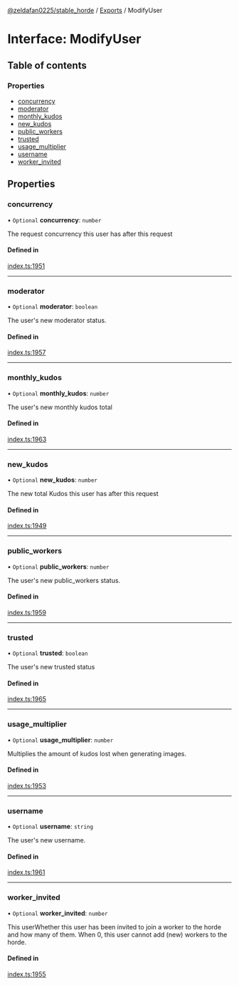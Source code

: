 [@zeldafan0225/stable_horde](../README.md) / [Exports](../modules.md) / ModifyUser

# Interface: ModifyUser

## Table of contents

### Properties

- [concurrency](ModifyUser.md#concurrency)
- [moderator](ModifyUser.md#moderator)
- [monthly\_kudos](ModifyUser.md#monthly_kudos)
- [new\_kudos](ModifyUser.md#new_kudos)
- [public\_workers](ModifyUser.md#public_workers)
- [trusted](ModifyUser.md#trusted)
- [usage\_multiplier](ModifyUser.md#usage_multiplier)
- [username](ModifyUser.md#username)
- [worker\_invited](ModifyUser.md#worker_invited)

## Properties

### concurrency

• `Optional` **concurrency**: `number`

The request concurrency this user has after this request

#### Defined in

[index.ts:1951](https://github.com/MrlolDev/stable_horde/blob/07c9e41/index.ts#L1951)

___

### moderator

• `Optional` **moderator**: `boolean`

The user's new moderator status.

#### Defined in

[index.ts:1957](https://github.com/MrlolDev/stable_horde/blob/07c9e41/index.ts#L1957)

___

### monthly\_kudos

• `Optional` **monthly\_kudos**: `number`

The user's new monthly kudos total

#### Defined in

[index.ts:1963](https://github.com/MrlolDev/stable_horde/blob/07c9e41/index.ts#L1963)

___

### new\_kudos

• `Optional` **new\_kudos**: `number`

The new total Kudos this user has after this request

#### Defined in

[index.ts:1949](https://github.com/MrlolDev/stable_horde/blob/07c9e41/index.ts#L1949)

___

### public\_workers

• `Optional` **public\_workers**: `number`

The user's new public_workers status.

#### Defined in

[index.ts:1959](https://github.com/MrlolDev/stable_horde/blob/07c9e41/index.ts#L1959)

___

### trusted

• `Optional` **trusted**: `boolean`

The user's new trusted status

#### Defined in

[index.ts:1965](https://github.com/MrlolDev/stable_horde/blob/07c9e41/index.ts#L1965)

___

### usage\_multiplier

• `Optional` **usage\_multiplier**: `number`

Multiplies the amount of kudos lost when generating images.

#### Defined in

[index.ts:1953](https://github.com/MrlolDev/stable_horde/blob/07c9e41/index.ts#L1953)

___

### username

• `Optional` **username**: `string`

The user's new username.

#### Defined in

[index.ts:1961](https://github.com/MrlolDev/stable_horde/blob/07c9e41/index.ts#L1961)

___

### worker\_invited

• `Optional` **worker\_invited**: `number`

This userWhether this user has been invited to join a worker to the horde and how many of them. When 0, this user cannot add (new) workers to the horde.

#### Defined in

[index.ts:1955](https://github.com/MrlolDev/stable_horde/blob/07c9e41/index.ts#L1955)
